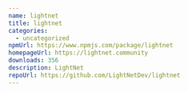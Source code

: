 ```yaml
---
name: lightnet
title: lightnet
categories:
  - uncategorized
npmUrl: https://www.npmjs.com/package/lightnet
homepageUrl: https://lightnet.community
downloads: 356
description: LightNet
repoUrl: https://github.com/LightNetDev/lightnet
---
```

